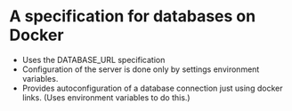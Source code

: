 # A specification for databases on Docker

* Uses the DATABASE_URL specification
* Configuration of the server is done only by settings environment variables.
* Provides autoconfiguration of a database connection just using docker links. (Uses environment variables to do this.)

